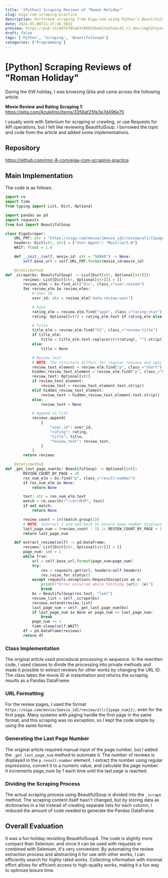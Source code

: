 ```yaml
---
title: '[Python] Scraping Reviews of "Roman Holiday"'
slug: eiga-com-scraping-practice
description: Performed scraping from Eiga.com using Python's BeautifulSoup4.
date: 2024-05-06T11:27:46.583Z
preview: https://pub-21c8df4785a6478092d6eb23a55a5c42.r2.dev/img%2Feyecatch%2Froma_scraping.webp
draft: false
tags: ['Python', 'Scraping', 'BeautifulSoup4']
categories: ['Programming']
---
```


# [Python] Scraping Reviews of "Roman Holiday"

During the GW holiday, I was browsing Qiita and came across the following article.

**Movie Review and Rating Scraping 1:** <https://qiita.com/AzukiImo/items/3356af25fe3e7d496e75>

I usually work with Selenium for scraping or crawling, or use Requests for API operations, but I felt like reviewing BeautifulSoup. I borrowed the topic and code from the article and added some implementations.

## Repository

<https://github.com/rmc-8-com/eiga-com-scraping-practice>

## Main Implementation

The code is as follows.
```python
import re
import time
from typing import List, Dict, Optional

import pandas as pd
import requests
from bs4 import BeautifulSoup

class EigaScraper:
    URL_FMT: str = "https://eiga.com/movie/{movie_id}/review/all/{{page_num}}/"
    headers: Dict[str, str] = {"User-Agent": "Mozilla/5.0"}
    WAIT: float = 1.0

    def __init__(self, movie_id: str = "50969") -> None:
        self.base_url = self.URL_FMT.format(movie_id=movie_id)

    @staticmethod
def _scrape(bs: BeautifulSoup) -> List[Dict[str, Optional[str]]]:
        reviews: List[Dict[str, Optional[str]]] = []
        review_elms = bs.find_all("div", class_="user-review")
        for review_elm in review_elms:
            # User ID
            user_id: str = review_elm["data-review-user"]

            # Rate
            rating_elm = review_elm.find("span", class_="rating-star")
            rating: Optional[str] = rating_elm.text if rating_elm else None

            # Title
            title_elm = review_elm.find("h2", class_="review-title")
            if title_elm:
                title = title_elm.text.replace(str(rating), "").strip()
            else:
                title = None

            # Review text
            # NOTE: The structure differs for regular reviews and spoiler reviews, so check both elements for the presence of a review
            review_text_element = review_elm.find("p", class_="short")
            hidden_review_text_element = review_elm.find("p", class_="hidden")
            review_text: Optional[str]
            if review_text_element:
                review_text = review_text_element.text.strip()
            elif hidden_review_text_element:
                review_text = hidden_review_text_element.text.strip()
            else:
                review_text = None

            # Append to list
            reviews.append(
                {
                    "user_id": user_id,
                    "rating": rating,
                    "title": title,
                    "review_text": review_text,
                }
            )
        return reviews

    @staticmethod
def _get_last_page_num(bs: BeautifulSoup) -> Optional[int]:
        REVIEW_COUNT_BY_PAGE = 20
        res_num_elm = bs.find("p", class_="result-number")
        if res_num_elm is None:
            return None

        text: str = res_num_elm.text
        match = re.search(r"(\d+)件中", text)
        if not match:
            return None

        review_count = int(match.group(1))
        # NOTE: Subtract 1 and add back to ensure page number displays correctly for multiples of 20
        last_page_num = (review_count - 1) // REVIEW_COUNT_BY_PAGE + 1
        return last_page_num

    def extract_review(self) -> pd.DataFrame:
        reviews: List[Dict[str, Optional[str]]] = []
        page_num: int = 1
        while True:
            url = self.base_url.format(page_num=page_num)
            try:
                res = requests.get(url, headers=self.headers)
                res.raise_for_status()
            except requests.exceptions.RequestException as e:
                print(f"Error occurred while fetching {url}: {e}")
                break
            bs = BeautifulSoup(res.text, "lxml")
            review_list = self._scrape(bs)
            reviews.extend(review_list)
            last_page_num = self._get_last_page_num(bs)
            if last_page_num is None or page_num >= last_page_num:
                break
            page_num += 1
            time.sleep(self.WAIT)
        df = pd.DataFrame(reviews)
        return df
```

### Class Implementation

The original article used procedural processing in sequence. In the rewritten code, I used classes to divide the processing into private methods and made it possible to extract reviews for other works by changing the URL ID. The class takes the movie ID at instantiation and returns the scraping results as a Pandas DataFrame.

### URL Formatting

For the review pages, I used the format `https://eiga.com/movie/{movie_id}/review/all/{{page_num}}/`, even for the first page. Many systems with paging handle the first page in the same format, and this scraping was no exception, so I kept the code simple by using the same format.

### Generating the Last Page Number

The original article required manual input of the page number, but I added the `_get_last_page_num` method to automate it. The number of reviews is displayed in the `p.result-number` element. I extract the number using regular expressions, convert it to a numeric value, and calculate the page number. It increments page_num by 1 each time until the last page is reached.

### Dividing the Scraping Process

The actual scraping process using BeautifulSoup is divided into the `_scrape` method. The scraping content itself hasn't changed, but by storing data as dictionaries in a list instead of creating separate lists for each column, I reduced the amount of code needed to generate the Pandas DataFrame.

## Overall Evaluation

It was a fun holiday revisiting BeautifulSoup4. The code is slightly more compact than Selenium, and since it can be used with requests or combined with Selenium, it's very convenient. By automating the review extraction process and abstracting it for use with other works, I can efficiently search for highly rated works. Collecting information with minimal effort allows for efficient access to high-quality works, making it a fun way to optimize leisure time.